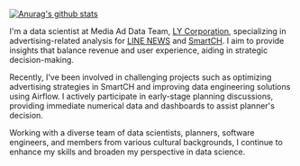[![Anurag's github stats](https://github-readme-stats.vercel.app/api?username=kuri8ive&count_private=true&show_icons=true)](https://github.com/anuraghazra/github-readme-stats)

I'm a data scientist at Media Ad Data Team, [LY Corporation](https://www.lycorp.co.jp/en/), specializing in advertising-related analysis for [LINE NEWS](https://news.line.me/about/) and [SmartCH](https://guide.line.me/ja/services/smartchannel.html). I aim to provide insights that balance revenue and user experience, aiding in strategic decision-making.

Recently, I've been involved in challenging projects such as optimizing advertising strategies in SmartCH and improving data engineering solutions using Airflow. I actively participate in early-stage planning discussions, providing immediate numerical data and dashboards to assist planner's decision.

Working with a diverse team of data scientists, planners, software engineers, and members from various cultural backgrounds, I continue to enhance my skills and broaden my perspective in data science.

<!--
**kuri8ive/kuri8ive** is a ✨ _special_ ✨ repository because its `README.md` (this file) appears on your GitHub profile.

[![Top Langs](https://github-readme-stats.vercel.app/api/top-langs/?username=kuri8ive&hide=jupyter%20notebook&layout=compact)](https://github.com/anuraghazra/github-readme-stats)

Here are some ideas to get you started:

- 🔭 I’m currently working on ...
- 🌱 I’m currently learning ...
- 👯 I’m looking to collaborate on ...
- 🤔 I’m looking for help with ...
- 💬 Ask me about ...
- 📫 How to reach me: ...
- 😄 Pronouns: ...
- ⚡ Fun fact: ...
-->

